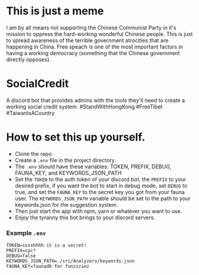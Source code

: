 # This is just a meme
 I am by all means not supporting the Chinese Communist Party in it's mission to oppress the hard-working wonderful Chinese people. This is just to spread awareness of the terrible government atrocities that are happening in China. Free speach is one of the most important factors in having a working democracy (something that the Chinese government directly opposes).

# SocialCredit
 A discord bot that provides admins with the tools they'll need to create a working social credit system. #StandWithHongKong #FreeTibet #TaiwanIsACountry
 
# How to set this up yourself.
- Clone the repo
- Create a `.env` file in the project directory.
- The `.env` should have these variables: TOKEN, PREFIX, DEBUG, FAUNA_KEY, and KEYWORDS_JSON_PATH 
- Set the `TOKEN` to the auth token of your discord bot, the `PREFIX` to your desired prefix, if you want the bot to start in debug mode, set `DEBUG` to true, and set the `FAUNA_KEY` to the secret key you got from your fauna user. The `KEYWORDS_JSON_PATH` variable should be set to the path to your keywords.json for the suggestion system.
- Then just start the app with npm, yarn or whatever you want to use.
- Enjoy the tyranny this bot brings to your discord servers.

### Example `.env`
```env
TOKEN=sssshhhh it is a secret!
PREFIX=cpc?
DEBUG=false
KEYWORDS_JSON_PATH=./src/Analyzers/keywords.json
FAUNA_KEY=faunadb for funzzziez
```